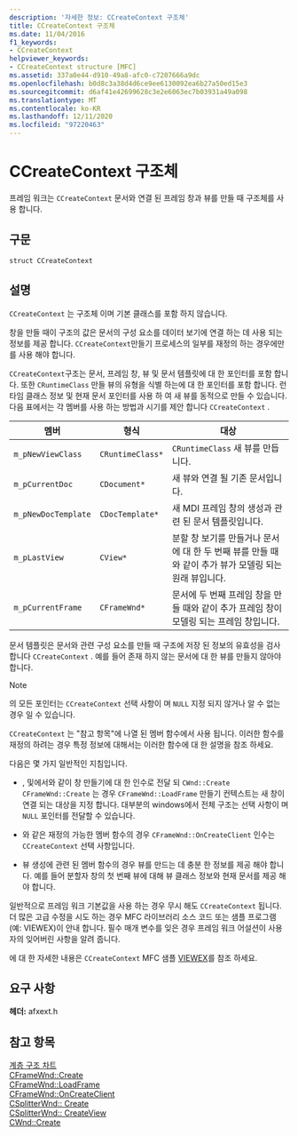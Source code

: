```yaml
---
description: '자세한 정보: CCreateContext 구조체'
title: CCreateContext 구조체
ms.date: 11/04/2016
f1_keywords:
- CCreateContext
helpviewer_keywords:
- CCreateContext structure [MFC]
ms.assetid: 337a0e44-d910-49a8-afc0-c7207666a9dc
ms.openlocfilehash: b0d8c3a38d4d6ce9ee6130092ea6b27a50ed15e3
ms.sourcegitcommit: d6af41e42699628c3e2e6063ec7b03931a49a098
ms.translationtype: MT
ms.contentlocale: ko-KR
ms.lasthandoff: 12/11/2020
ms.locfileid: "97220463"
---
```

# <a name="ccreatecontext-structure"></a>CCreateContext 구조체

프레임 워크는 `CCreateContext` 문서와 연결 된 프레임 창과 뷰를 만들 때 구조체를 사용 합니다.

## <a name="syntax"></a>구문

```
struct CCreateContext
```

## <a name="remarks"></a>설명

`CCreateContext` 는 구조체 이며 기본 클래스를 포함 하지 않습니다.

창을 만들 때이 구조의 값은 문서의 구성 요소를 데이터 보기에 연결 하는 데 사용 되는 정보를 제공 합니다. `CCreateContext`만들기 프로세스의 일부를 재정의 하는 경우에만를 사용 해야 합니다.

`CCreateContext`구조는 문서, 프레임 창, 뷰 및 문서 템플릿에 대 한 포인터를 포함 합니다. 또한 `CRuntimeClass` 만들 뷰의 유형을 식별 하는에 대 한 포인터를 포함 합니다. 런타임 클래스 정보 및 현재 문서 포인터를 사용 하 여 새 뷰를 동적으로 만들 수 있습니다. 다음 표에서는 각 멤버를 사용 하는 방법과 시기를 제안 합니다 `CCreateContext` .

|멤버|형식|대상|
|------------|----------|--------------------|
|`m_pNewViewClass`|`CRuntimeClass*`|`CRuntimeClass` 새 뷰를 만듭니다.|
|`m_pCurrentDoc`|`CDocument*`|새 뷰와 연결 될 기존 문서입니다.|
|`m_pNewDocTemplate`|`CDocTemplate*`|새 MDI 프레임 창의 생성과 관련 된 문서 템플릿입니다.|
|`m_pLastView`|`CView*`|분할 창 보기를 만들거나 문서에 대 한 두 번째 뷰를 만들 때와 같이 추가 뷰가 모델링 되는 원래 뷰입니다.|
|`m_pCurrentFrame`|`CFrameWnd*`|문서에 두 번째 프레임 창을 만들 때와 같이 추가 프레임 창이 모델링 되는 프레임 창입니다.|

문서 템플릿은 문서와 관련 구성 요소를 만들 때 구조에 저장 된 정보의 유효성을 검사 합니다 `CCreateContext` . 예를 들어 존재 하지 않는 문서에 대 한 뷰를 만들지 않아야 합니다.

> [!NOTE]
> 의 모든 포인터는 `CCreateContext` 선택 사항이 며 `NULL` 지정 되지 않거나 알 수 없는 경우 일 수 있습니다.

`CCreateContext` 는 "참고 항목"에 나열 된 멤버 함수에서 사용 됩니다. 이러한 함수를 재정의 하려는 경우 특정 정보에 대해서는 이러한 함수에 대 한 설명을 참조 하세요.

다음은 몇 가지 일반적인 지침입니다.

- , 및에서와 같이 창 만들기에 대 한 인수로 전달 되 `CWnd::Create` `CFrameWnd::Create` 는 경우 `CFrameWnd::LoadFrame` 만들기 컨텍스트는 새 창이 연결 되는 대상을 지정 합니다. 대부분의 windows에서 전체 구조는 선택 사항이 며 `NULL` 포인터를 전달할 수 있습니다.

- 와 같은 재정의 가능한 멤버 함수의 경우 `CFrameWnd::OnCreateClient` 인수는 `CCreateContext` 선택 사항입니다.

- 뷰 생성에 관련 된 멤버 함수의 경우 뷰를 만드는 데 충분 한 정보를 제공 해야 합니다. 예를 들어 분할자 창의 첫 번째 뷰에 대해 뷰 클래스 정보와 현재 문서를 제공 해야 합니다.

일반적으로 프레임 워크 기본값을 사용 하는 경우 무시 해도 `CCreateContext` 됩니다. 더 많은 고급 수정을 시도 하는 경우 MFC 라이브러리 소스 코드 또는 샘플 프로그램 (예: VIEWEX)이 안내 합니다. 필수 매개 변수를 잊은 경우 프레임 워크 어설션이 사용자의 잊어버린 사항을 알려 줍니다.

에 대 한 자세한 내용은 `CCreateContext` MFC 샘플 [VIEWEX](../../overview/visual-cpp-samples.md)를 참조 하세요.

## <a name="requirements"></a>요구 사항

**헤더:** afxext.h

## <a name="see-also"></a>참고 항목

[계층 구조 차트](../../mfc/hierarchy-chart.md)<br/>
[CFrameWnd::Create](../../mfc/reference/cframewnd-class.md#create)<br/>
[CFrameWnd::LoadFrame](../../mfc/reference/cframewnd-class.md#loadframe)<br/>
[CFrameWnd::OnCreateClient](../../mfc/reference/cframewnd-class.md#oncreateclient)<br/>
[CSplitterWnd:: Create](../../mfc/reference/csplitterwnd-class.md#create)<br/>
[CSplitterWnd:: CreateView](../../mfc/reference/csplitterwnd-class.md#createview)<br/>
[CWnd::Create](../../mfc/reference/cwnd-class.md#create)
